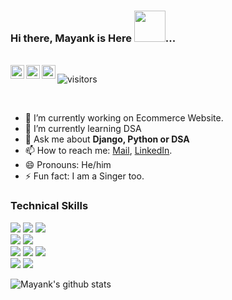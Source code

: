 ### Hi there, Mayank is Here <img src="https://i.pinimg.com/originals/00/4b/17/004b173f6e3d6843df10114e087f30a8.gif" width="50" height="50"/>...


<br/>
<a href="https://twitter.com/mayankkirar0">
  <img align="left" alt="Mayank | Twitter" width="22px" src="https://cdn.jsdelivr.net/npm/simple-icons@v3/icons/twitter.svg" />
</a>
<a href="https://www.linkedin.com/in/mayank-dhakad-363921169/">
  <img align="left" alt="Mayank's LinkdeIN" width="22px" src="https://cdn.jsdelivr.net/npm/simple-icons@v3/icons/linkedin.svg" />
</a>
<a href="https://leetcode.com/mayank2_0/">
  <img align="left" alt="Mayank's Leetcode" width="22px" src="https://cdn.jsdelivr.net/npm/simple-icons@v3/icons/leetcode.svg" />
</a>

 ![visitors](https://visitor-badge.laobi.icu/badge?page_id=itsmayank0.itsmayank0)

<br />

- 🔭 I’m currently working on Ecommerce Website.
- 🌱 I’m currently learning DSA
- 💬 Ask me about **Django, Python or DSA**
- 📫 How to reach me: [Mail](mailto:mayankirar@gmail.com), [LinkedIn](https://www.linkedin.com/in/mayank-dhakad-363921169/).
- 😄 Pronouns: He/him
- ⚡ Fun fact: I am a Singer too.

### Technical Skills
<img src="https://img.shields.io/badge/-django-black?style=flat&logo=django"> <img src="https://img.shields.io/badge/-Firebase-black?style=flat&logo=Firebase">  <img src="https://img.shields.io/badge/-AWS-orange"> <br />
<img src="https://img.shields.io/badge/-C%20&%20C++-659ad2?style=flat&logo=c%2B%2B&logoColor=ffffff"> <img src="https://img.shields.io/badge/-Python%203-black?style=flat&logo=python&logoColor=white"> <br />
<img src = "https://img.shields.io/badge/-HTML5-E34F26?style=flat&logo=html5&logoColor=white"> <img src = "https://img.shields.io/badge/-CSS3-1572B6?style=flat&logo=css3&logoColor=white"> 
<img src="https://img.shields.io/badge/-Bootstrap-563D7C?style=flat&logo=bootstrap&logoColor=white"> <br />
<img src="https://img.shields.io/badge/-Problem%20Solving-ffa804?style=flat"> <img src="https://img.shields.io/badge/-Database%20Management-4d008f?style=flat"> <br />

![Mayank's github stats](https://github-readme-stats.vercel.app/api?username=itsmayank0&show_icons=true&hide_border=true)
